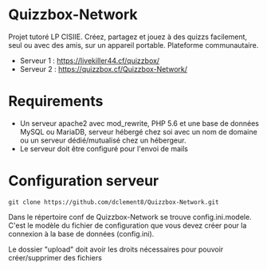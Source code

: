 # Quizzbox-Network
Projet tutoré LP CISIIE.
Créez, partagez et jouez à des quizzs facilement, seul ou avec des amis, sur un appareil portable.
Plateforme communautaire.
- Serveur 1 : https://livekiller44.cf/quizzbox/
- Serveur 2 : https://quizzbox.cf/Quizzbox-Network/

# Requirements
- Un serveur apache2 avec mod_rewrite, PHP 5.6 et une base de données MySQL ou MariaDB, serveur hébergé chez soi avec un nom de domaine ou un serveur dédié/mutualisé chez un hébergeur.
- Le serveur doit être configuré pour l'envoi de mails

# Configuration serveur
```
git clone https://github.com/dclement8/Quizzbox-Network.git
```
Dans le répertoire conf de Quizzbox-Network se trouve config.ini.modele.
C'est le modèle du fichier de configuration que vous devez créer pour la connexion à la base de données (config.ini).

Le dossier "upload" doit avoir les droits nécessaires pour pouvoir créer/supprimer des fichiers
